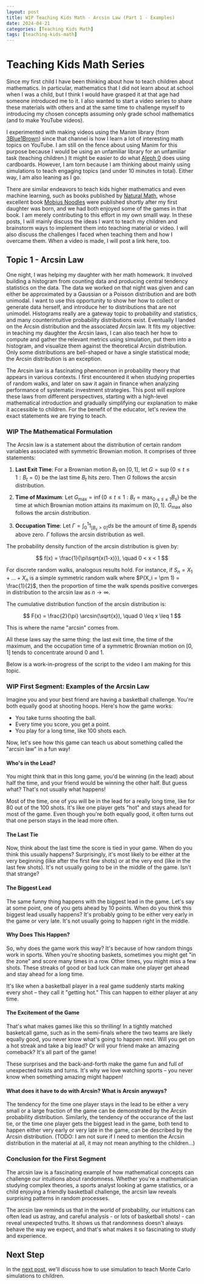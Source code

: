 ```yaml
---
layout: post
title: WIP Teaching Kids Math - Arcsin Law (Part 1 - Examples)
date: 2024-04-21
categories: [Teaching Kids Math]
tags: [teaching-kids-math]
---
```


<script type="text/javascript" src="https://cdn.mathjax.org/mathjax/latest/MathJax.js?config=default"></script>

# Teaching Kids Math Series
Since my first child I have been thinking about how to teach children about mathematics. In particular, mathematics that I did not learn about at school when I was a child, but I think I would have grasped it at that age had someone introduced me to it. I also wanted to start a video series to share these materials with others and at the same time to challenge myself to introducing my chosen concepts assuming only grade school mathematics (and to make YouTube videos).

I experimented with making videos using the Manim library (from [3Blue1Brown](https://www.youtube.com/@3blue1brown)) since that channel is how I learn a lot of interesting math topics on YouTube. I am still on the fence about using Manim for this purpose because I would be using an unfamiliar library for an unfamiliar task (teaching children.) It might be easier to do what [Aleph 0](https://www.youtube.com/@Aleph0) does using cardboards. However, I am torn because I am thinking about mainly using simulations to teach engaging topics (and under 10 minutes in total). Either way, I am also leaning as I go.

There are similar endeavors to teach kids higher mathematics and even machine learning, such as books published by [Natural Math](https://naturalmath.com), whose excellent book [Mobius Noodles](https://naturalmath.com/moebius-noodles/) were published shortly after my first daughter was born, and we had both enjoyed some of the games in that book. I am merely contributing to this effort in my own smalll way. In these posts, I will mainly discuss the ideas I want to teach my children and brainstorm ways to implement them into teaching material or video. I will also discuss the challenges I faced when teaching them and how I overcame them. When a video is made, I will post a link here, too.

## Topic 1 - Arcsin Law
One night, I was helping my daughter with her math homework. It involved building a histogram from counting data and producing central tendency statistics on the data. The data we worked on that night was given and can either be approximated by a Gaussian or a Poisson distribution and are both unimodal. I want to use this opportunity to show her how to collect or generate data herself, and introduce her to distributions that are not unimodel. Histograms really are a gateway topic to probability and statistics, and many counterintuitive probability distributions exist. Eventually I landed on the Arcsin distribution and the associated Arcsin law. It fits my objective: in teaching my daughter the Arcsin laws, I can also teach her how to compute and gather the relevant metrics using simulation, put them into a histogram, and visualize them against the theoretical Arcsin distribution. Only some distributions are bell-shaped or have a single statistical mode; the Arcsin distribution is an exception.

The Arcsin law is a fascinating phenomenon in probability theory that appears in various contexts. I first encountered it when studying properties of random walks, and later on saw it again in finance when analyzing performance of systematic investment strategies. This post will explore these laws from different perspectives, starting with a high-level mathematical introduction and gradually simplifying our explanation to make it accessible to children. For the benefit of the educator, let's review the exact statements we are trying to teach.

### WIP The Mathematical Formulation

The Arcsin law is a statement about the distribution of certain random variables associated with symmetric Brownian motion. It comprises of three statements:

1. **Last Exit Time**: For a Brownian motion $B_t$ on $[0,1]$, let $G = \sup\{0 \leq t \leq 1 : B_t = 0\}$ be the last time $B_t$ hits zero. Then $G$ follows the arcsin distribution.

2. **Time of Maximum**: Let $G_{\text{max}} = \inf\{0 \leq t \leq 1 : B_t = \max_{0 \leq s \leq 1} B_s\}$ be the time at which Brownian motion attains its maximum on $[0,1]$. $G_{\text{max}}$ also follows the arcsin distribution.

3. **Occupation Time**: Let $\Gamma = \int_0^1 1_{[B_s > 0]} ds$ be the amount of time $B_t$ spends above zero. $\Gamma$ follows the arcsin distribution as well.

The probability density function of the arcsin distribution is given by:

$$ f(x) = \frac{1}{\pi\sqrt{x(1-x)}}, \quad 0 < x < 1 $$

For discrete random walks, analogous results hold. For instance, if $S_n = X_1 + ... + X_n$ is a simple symmetric random walk where $P(X_i = \pm 1) = \frac{1}{2}$, then the proportion of time the walk spends positive converges in distribution to the arcsin law as $n \to \infty$.

The cumulative distribution function of the arcsin distribution is:

$$ F(x) = \frac{2}{\pi} \arcsin(\sqrt{x}), \quad 0 \leq x \leq 1 $$

This is where the name "arcsin" comes from.

All these laws say the same thing: the last exit time, the time of the maximum, and the occupation time of a symmetric Brownian motion on $[0, 1]$ tends to concentrate around 0 and 1. 

Below is a work-in-progress of the script to the video I am making for this topic.

### WIP First Segment: Examples of the Arcsin Law

Imagine you and your best friend are having a basketball challenge. You're both equally good at shooting hoops. Here's how the game works:

- You take turns shooting the ball.
- Every time you score, you get a point.
- You play for a long time, like 100 shots each.

Now, let's see how this game can teach us about something called the "arcsin law" in a fun way!

#### Who's in the Lead?
You might think that in this long game, you'd be winning (in the lead) about half the time, and your friend would be winning the other half. But guess what? That's not usually what happens! 

Most of the time, one of you will be in the lead for a really long time, like for 80 out of the 100 shots. It's like one player gets "hot" and stays ahead for most of the game. Even though you're both equally good, it often turns out that one person stays in the lead more often.

#### The Last Tie
Now, think about the last time the score is tied in your game. When do you think this usually happens? Surprisingly, it's most likely to be either at the very beginning (like after the first few shots) or at the very end (like in the last few shots). It's not usually going to be in the middle of the game. Isn't that strange?

#### The Biggest Lead
The same funny thing happens with the biggest lead in the game. Let's say at some point, one of you gets ahead by 10 points. When do you think this biggest lead usually happens? It's probably going to be either very early in the game or very late. It's not usually going to happen right in the middle.

#### Why Does This Happen?
So, why does the game work this way? It's because of how random things work in sports. When you're shooting baskets, sometimes you might get "in the zone" and score many times in a row. Other times, you might miss a few shots. These streaks of good or bad luck can make one player get ahead and stay ahead for a long time.

It's like when a basketball player in a real game suddenly starts making every shot – they call it "getting hot." This can happen to either player at any time.

#### The Excitement of the Game
That's what makes games like this so thrilling! In a tightly matched basketcall game, such as in the semi-finals where the two teams are likely equally good, you never know what's going to happen next. Will you get on a hot streak and take a big lead? Or will your friend make an amazing comeback? It's all part of the game!

These surprises and the back-and-forth make the game fun and full of unexpected twists and turns. It's why we love watching sports – you never know when something amazing might happen!

#### What does it have to do with Arcsin? What is Arcsin anyways?
The tendency for the time one player stays in the lead to be either a very small or a large fraction of the game can be demonstrated by the Arcsin probability distribution. Similarly, the tendency of the occurance of the last tie, or the time one player gets the biggest lead in the game, both tend to happen either very early or very late in the game, can be described by the Arcsin distribution. (TODO: I am not sure if I need to mention the Arcsin distribution in the material at all, it may not mean anything to the children...)

### Conclusion for the First Segment
The arcsin law is a fascinating example of how mathematical concepts can challenge our intuitions about randomness. Whether you're a mathematician studying complex theories, a sports analyst looking at game statistics, or a child enjoying a friendly basketball challenge, the arcsin law reveals surprising patterns in random processes.

The arcsin law reminds us that in the world of probability, our intuitions can often lead us astray, and careful analysis - or lots of basketball shots! - can reveal unexpected truths. It shows us that randomness doesn't always behave the way we expect, and that's what makes it so fascinating to study and experience.

## Next Step
In the [next post](https://steveya.github.io/posts/teaching-kids-math-arcsin-law-2/), we'll discuss how to use simulation to teach Monte Carlo simulations to children.

